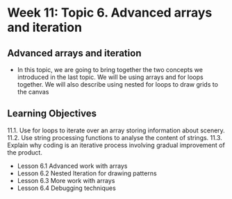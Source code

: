 # Week 11: Topic 6. Advanced arrays and iteration

## Advanced arrays and iteration

* In this topic, we are going to bring together the two concepts we introduced in the last topic. We will be using arrays and for loops together. We will also describe using nested for loops to draw grids to the canvas

## Learning Objectives
11.1. Use for loops to iterate over an array storing information about scenery.
11.2. Use string processing functions to analyse the content of strings.
11.3. Explain why coding is an iterative process involving gradual improvement of the product.

* Lesson 6.1 Advanced work with arrays
* Lesson 6.2 Nested Iteration for drawing patterns
* Lesson 6.3 More work with arrays
* Lesson 6.4 Debugging techniques